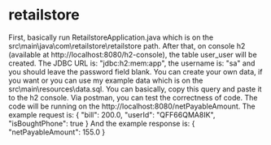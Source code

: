 # retailstore
First, basically run RetailstoreApplication.java which is on the src\main\java\com\retailstore\retailstore path.
After that, on console h2 (available at http://localhost:8080/h2-console), the table user_user will be created.
The JDBC URL is: "jdbc:h2:mem:app", the username is: "sa" and you should leave the password field blank. 
You can create your own data, if you want or you can use my example data which is on the src\main\resources\data.sql.
You can basically, copy this query and paste it to the h2 console.
Via postman, you can test the correctness of code. The code will be running on the http://localhost:8080/netPayableAmount.
The example request is: {
                          "bill": 200.0,
                          "userId": "QFF66QMA8IK",
                          "isBoughtPhone": true
                        }
And the example response is: {
                               "netPayableAmount": 155.0
                             }
